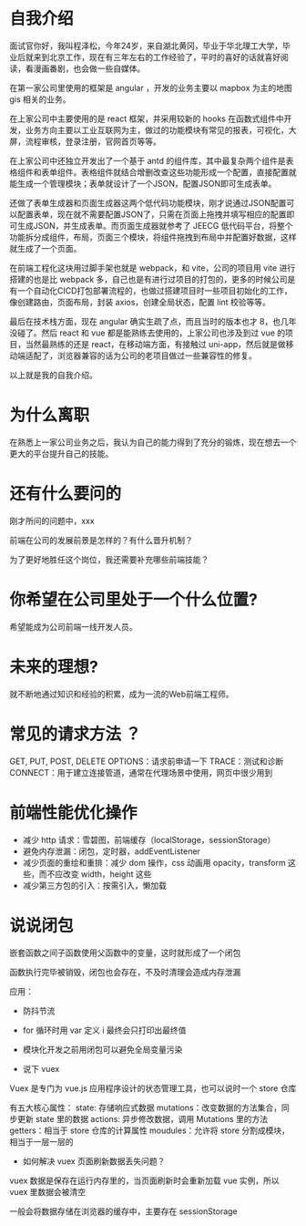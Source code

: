 # 自我介绍

面试官你好，我叫程泽松，今年24岁，来自湖北黄冈，毕业于华北理工大学，毕业后就来到北京工作，现在有三年左右的工作经验了，平时的喜好的话就喜好阅读，看漫画番剧，也会做一些自媒体。

在第一家公司里使用的框架是 angular ，开发的业务主要以 mapbox 为主的地图 gis 相关的业务。

在上家公司中主要使用的是 react 框架，并采用较新的 hooks 在函数式组件中开发，业务方向主要以工业互联网为主，做过的功能模块有常见的报表，可视化，大屏，流程审核，登录注册，官网首页等等。	

在上家公司中还独立开发出了一个基于 antd 的组件库，其中最复杂两个组件是表格组件和表单组件。表格组件就结合增删改查这些功能形成一个配置，直接配置就能生成一个管理模块；表单就设计了一个JSON，配置JSON即可生成表单。

还做了表单生成器和页面生成器这两个低代码功能模块，刚才说通过JSON配置可以配置表单，现在就不需要配置JSON了，只需在页面上拖拽并填写相应的配置即可生成JSON，并生成表单。而页面生成器就参考了 JEECG 低代码平台，将整个功能拆分成组件，布局，页面三个模块，将组件拖拽到布局中并配置好数据，这样就生成了一个页面。

在前端工程化这块用过脚手架也就是 webpack，和 vite，公司的项目用 vite 进行搭建的也是比 webpack 多，自己也是有进行过项目的打包的，更多的时候公司是有一个自动化CICD打包部署流程的，也做过搭建项目时一些项目初始化的工作，像创建路由，页面布局，封装 axios，创建全局状态，配置 lint 校验等等。

最后在技术栈方面，现在 angular 确实生疏了点，而且当时的版本也才 8，也几年没碰了。然后 react 和 vue 都是能熟练去使用的，上家公司也涉及到过 vue 的项目，当然最熟练的还是 react，在移动端方面，有接触过 uni-app，然后就是做移动端适配了，浏览器兼容的话为公司的老项目做过一些兼容性的修复。

以上就是我的自我介绍。

# 为什么离职

在熟悉上一家公司业务之后，我认为自己的能力得到了充分的锻炼，现在想去一个更大的平台提升自己的技能。

# 还有什么要问的

刚才所问的问题中，xxx 

前端在公司的发展前景是怎样的？有什么晋升机制？

为了更好地胜任这个岗位，我还需要补充哪些前端技能？

# 你希望在公司里处于一个什么位置?

希望能成为公司前端一线开发人员。

# 未来的理想?

就不断地通过知识和经验的积累，成为一流的Web前端工程师。

# 常见的请求方法 ？

GET, PUT, POST, DELETE
OPTIONS：请求前申请一下
TRACE：测试和诊断
CONNECT：用于建立连接管道，通常在代理场景中使用，网页中很少用到

# 前端性能优化操作

- 减少 http 请求：雪碧图，前端缓存（localStorage，sessionStorage）
- 避免内存泄漏：闭包，定时器，addEventListener
- 减少页面的重绘和重排：减少 dom 操作，css 动画用 opacity，transform 这些，而不应改变 width，height 这些
- 减少第三方包的引入：按需引入，懒加载

# 说说闭包

嵌套函数之间子函数使用父函数中的变量，这时就形成了一个闭包

函数执行完毕被销毁，闭包也会存在，不及时清理会造成内存泄漏

应用：
  - 防抖节流
  - for 循环时用 var 定义 i 最终会只打印出最终值
  - 模块化开发之前用闭包可以避免全局变量污染







- 说下 vuex

Vuex 是专门为 vue.js 应用程序设计的状态管理工具，也可以说时一个 store 仓库

有五大核心属性： 
state: 存储响应式数据
mutations：改变数据的方法集合，同步更新 state 里的数据
actions: 异步修改数据，调用 Mutations 里的方法
getters：相当于 store 仓库的计算属性
moudules：允许将 store 分割成模块，相当于一层一层的

- 如何解决 vuex 页面刷新数据丢失问题？

vuex 数据是保存在运行内存里的，当页面刷新时会重新加载 vue 实例，所以 vuex 里数据会被清空

一般会将数据存储在浏览器的缓存中，主要存在 sessionStorage